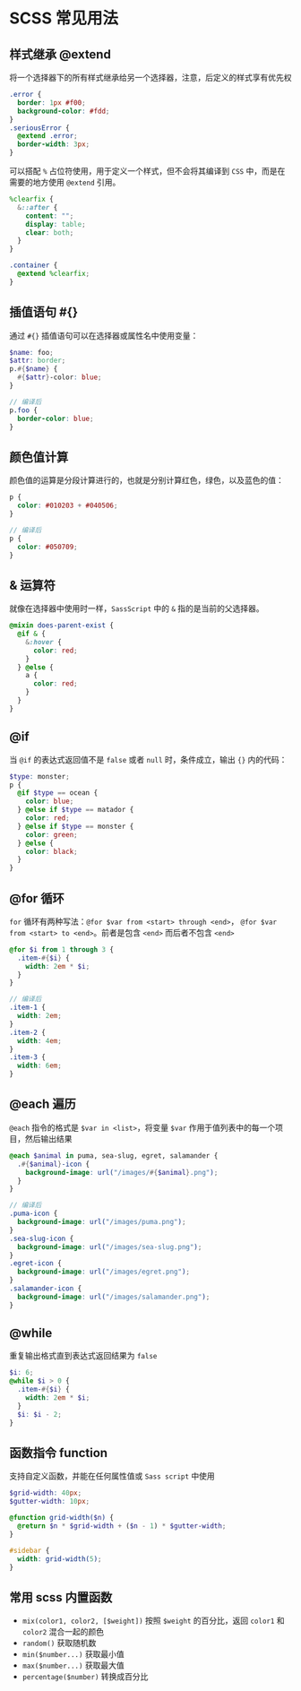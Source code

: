 # SCSS 常见用法

## 样式继承 @extend

将一个选择器下的所有样式继承给另一个选择器，注意，后定义的样式享有优先权

```scss
.error {
  border: 1px #f00;
  background-color: #fdd;
}
.seriousError {
  @extend .error;
  border-width: 3px;
}
```

可以搭配 `%` 占位符使用，用于定义一个样式，但不会将其编译到 `CSS` 中，而是在需要的地方使用 `@extend` 引用。

```scss
%clearfix {
  &::after {
    content: "";
    display: table;
    clear: both;
  }
}

.container {
  @extend %clearfix;
}
```

## 插值语句 #{}

通过 `#{}` 插值语句可以在选择器或属性名中使用变量：

```scss
$name: foo;
$attr: border;
p.#{$name} {
  #{$attr}-color: blue;
}

// 编译后
p.foo {
  border-color: blue;
}
```

## 颜色值计算

颜色值的运算是分段计算进行的，也就是分别计算红色，绿色，以及蓝色的值：

```scss
p {
  color: #010203 + #040506;
}

// 编译后
p {
  color: #050709;
}
```

## & 运算符

就像在选择器中使用时一样，`SassScript` 中的 `&` 指的是当前的父选择器。

```scss
@mixin does-parent-exist {
  @if & {
    &:hover {
      color: red;
    }
  } @else {
    a {
      color: red;
    }
  }
}
```

## @if

当 `@if` 的表达式返回值不是 `false` 或者 `null` 时，条件成立，输出 `{}` 内的代码：

```scss
$type: monster;
p {
  @if $type == ocean {
    color: blue;
  } @else if $type == matador {
    color: red;
  } @else if $type == monster {
    color: green;
  } @else {
    color: black;
  }
}
```

## @for 循环

`for` 循环有两种写法：`@for $var from <start> through <end>`， `@for $var from <start> to <end>`。前者是包含 `<end>` 而后者不包含 `<end>`

```scss
@for $i from 1 through 3 {
  .item-#{$i} {
    width: 2em * $i;
  }
}

// 编译后
.item-1 {
  width: 2em;
}
.item-2 {
  width: 4em;
}
.item-3 {
  width: 6em;
}
```

## @each 遍历

`@each` 指令的格式是 `$var in <list>`，将变量 `$var` 作用于值列表中的每一个项目，然后输出结果

```scss
@each $animal in puma, sea-slug, egret, salamander {
  .#{$animal}-icon {
    background-image: url("/images/#{$animal}.png");
  }
}

// 编译后
.puma-icon {
  background-image: url("/images/puma.png");
}
.sea-slug-icon {
  background-image: url("/images/sea-slug.png");
}
.egret-icon {
  background-image: url("/images/egret.png");
}
.salamander-icon {
  background-image: url("/images/salamander.png");
}
```

## @while

重复输出格式直到表达式返回结果为 `false`

```scss
$i: 6;
@while $i > 0 {
  .item-#{$i} {
    width: 2em * $i;
  }
  $i: $i - 2;
}
```

## 函数指令 function

支持自定义函数，并能在任何属性值或 `Sass script` 中使用

```scss
$grid-width: 40px;
$gutter-width: 10px;

@function grid-width($n) {
  @return $n * $grid-width + ($n - 1) * $gutter-width;
}

#sidebar {
  width: grid-width(5);
}
```

## 常用 scss 内置函数

- `mix(color1, color2, [$weight])` 按照 `$weight` 的百分比，返回 `color1` 和 `color2` 混合一起的颜色
- `random()` 获取随机数
- `min($number...)` 获取最小值
- `max($number...)` 获取最大值
- `percentage($number)` 转换成百分比
